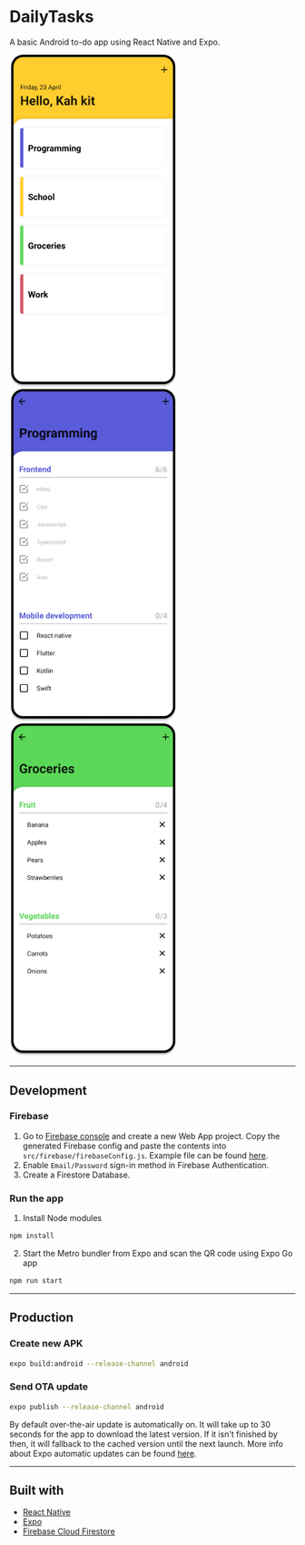 # DailyTasks

A basic Android to-do app using React Native and Expo.

<div float="left">
  <img src="./assets/dailytask_list.png" width="295" />
  <img src="./assets/dailytask_list_details.png" width="295" />
  <img src="./assets/dailytask_list_details_delete.png" width="295" />
</div>

----
## Development

### Firebase

1. Go to [Firebase console](https://console.firebase.google.com/) and create a new Web App project. Copy the generated Firebase config and paste the contents into `src/firebase/firebaseConfig.js`. Example file can be found [here](../DailyTask/src/firebase/firebaseConfig.example.js).
2. Enable `Email/Password` sign-in method in Firebase Authentication.
3. Create a Firestore Database.


### Run the app

1. Install Node modules

```bash
npm install
```

2. Start the Metro bundler from Expo and scan the QR code using Expo Go app

```bash
npm run start
```

----

## Production

### Create new APK

```bash
expo build:android --release-channel android
```

### Send OTA update

```bash
expo publish --release-channel android
```

By default over-the-air update is automatically on. It will take up to 30 seconds for the app to download the latest version. If it isn't finished by then, it will fallback to the cached version until the next launch. More info about Expo automatic updates can be found [here](https://docs.expo.io/guides/configuring-ota-updates/#automatic-updates).

----

## Built with

* [React Native](https://reactnative.dev/)
* [Expo](https://expo.io/)
* [Firebase Cloud Firestore](https://firebase.google.com/docs/firestore)